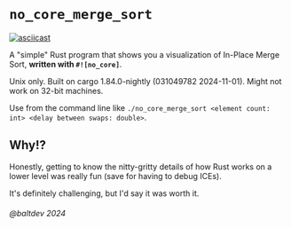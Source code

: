 # `no_core_merge_sort`

[![asciicast](https://asciinema.org/a/JdEL5LSapGrauzEiqGa523Ikk.svg)](https://asciinema.org/a/JdEL5LSapGrauzEiqGa523Ikk)

A "simple" Rust program that shows you a visualization of In-Place Merge Sort,
**written with `#![no_core]`**.

Unix only. Built on cargo 1.84.0-nightly (031049782 2024-11-01). Might not work on 32-bit machines.

Use from the command line like `./no_core_merge_sort <element count: int> <delay between swaps: double>`.

## Why!?

Honestly, getting to know the nitty-gritty details of how Rust works on a lower level
was really fun (save for having to debug ICEs).

It's definitely challenging, but I'd say it was worth it.



###### _@baltdev 2024_
